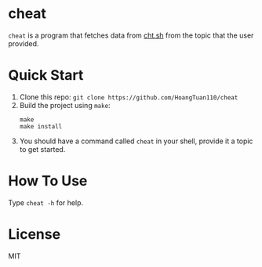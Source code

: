 # cheat

`cheat` is a program that fetches data from [cht.sh](https://cht.sh) from the topic that the user provided.

# Quick Start

1. Clone this repo:
	`git clone https://github.com/HoangTuan110/cheat`
2. Build the project using `make`:
	```
	make
	make install
	```
3. You should have a command called `cheat` in your shell, provide it a topic to get started.

# How To Use

Type `cheat -h` for help.

# License

MIT
